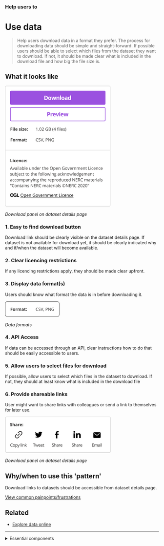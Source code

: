 ### Help users to
# Use data

> Help users download data in a format they prefer. The process for downloading data should be simple and straight-forward. If possible users should be able to select which files from the dataset they want to download. If not, it should be made clear what is included in the download file and how big the file size is.

## What it looks like

<div class="image-container">

![Google results](../../_media/use-data/download-panel.png)

*Download panel on dataset details page*

</div>

### 1. Easy to find download button

Download link should be clearly visible on the dataset details page. If dataset is not available for download yet, it should be clearly indicated why and if/when the dataset will become available.

### 2. Clear licencing restrictions

If any licencing restrictions apply, they should be made clear upfront.

### 3. Display data format(s)

Users should know what format the data is in before downloading it.

![Google results](../../_media/use-data/formats.png)

*Data formats*

### 4. API Access

If data can be accessed through an API, clear instructions how to do that should be easily accessible to users.

### 5. Allow users to select files for download

If possible, allow users to select which files in the dataset to download. If not, they should at least know what is included in the download file

### 6. Provide shareable links

User might want to share links with colleagues or send a link to themselves for later use.

![Google results](../../_media/use-data/share-panel.png)

*Download panel on dataset details page*


## Why/when to use this 'pattern'

Download links to datasets should be accessible from dataset details page.

<p class="link1"><a href="#/main-content/introduction?id=_2-search-within-data-portal" >View common painpoints/frustrations</a></p>

## Related

* [Explore data online](/main-content/steps/explore-data-online)

---

<!-- Additional information can be presented in dropdown menus -->

<details>
<summary>Essential components</summary>
<br>

Below is a checklist of components/information that are relevant for this task.

These components can be arranged in many ways, but the ones with highest relevance should be the most visible/accessible.

?> 1 - high relevance, 2 - medium relevance, 3 - low relevance

<!-- Table of component start -->

| Component       | Description                                                    | Relevance |
|-----------------|----------------------------------------------------------------|:---------:|
| Download link   | Download link or instructions how to access data               |     1     |
| Format          | What formats is the data provided in?                          |     1     |
| Sharing option  | Share, email or copy the dataset url                           |     2     |
| Data preview    | Preview all or parts of a dataset online before downloading it |     2     |
| Licence details | Are there any limitation on how the data can be used?          |     1     |

</details>

